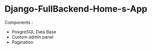 # Django-FullBackend-Home-s-App

Components :

- PosgreSQL Data Base
- Custom admin panel
- Pagination
